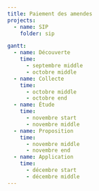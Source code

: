 ```yaml
---
title: Paiement des amendes
projects:
  - name: SIP
    folder: sip

gantt:
  - name: Découverte
    time:
      - septembre middle
      - octobre middle
  - name: Collecte
    time:
      - octobre middle
      - octobre end
  - name: Étude
    time:
      - novembre start
      - novembre middle
  - name: Proposition
    time:
      - novembre middle
      - novembre end
  - name: Application
    time:
      - décembre start
      - décembre middle
---
```


